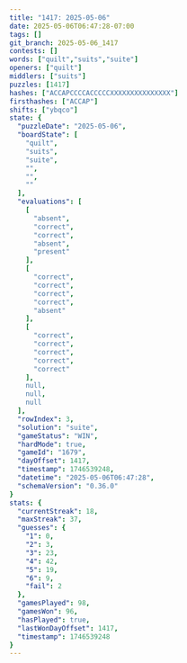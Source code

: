 ```yaml
---
title: "1417: 2025-05-06"
date: 2025-05-06T06:47:28-07:00
tags: []
git_branch: 2025-05-06_1417
contests: []
words: ["quilt","suits","suite"]
openers: ["quilt"]
middlers: ["suits"]
puzzles: [1417]
hashes: ["ACCAPCCCCACCCCCXXXXXXXXXXXXXXX"]
firsthashes: ["ACCAP"]
shifts: ["ybqco"]
state: {
  "puzzleDate": "2025-05-06",
  "boardState": [
    "quilt",
    "suits",
    "suite",
    "",
    "",
    ""
  ],
  "evaluations": [
    [
      "absent",
      "correct",
      "correct",
      "absent",
      "present"
    ],
    [
      "correct",
      "correct",
      "correct",
      "correct",
      "absent"
    ],
    [
      "correct",
      "correct",
      "correct",
      "correct",
      "correct"
    ],
    null,
    null,
    null
  ],
  "rowIndex": 3,
  "solution": "suite",
  "gameStatus": "WIN",
  "hardMode": true,
  "gameId": "1679",
  "dayOffset": 1417,
  "timestamp": 1746539248,
  "datetime": "2025-05-06T06:47:28",
  "schemaVersion": "0.36.0"
}
stats: {
  "currentStreak": 18,
  "maxStreak": 37,
  "guesses": {
    "1": 0,
    "2": 3,
    "3": 23,
    "4": 42,
    "5": 19,
    "6": 9,
    "fail": 2
  },
  "gamesPlayed": 98,
  "gamesWon": 96,
  "hasPlayed": true,
  "lastWonDayOffset": 1417,
  "timestamp": 1746539248
}
---
```

<!-- more -->
